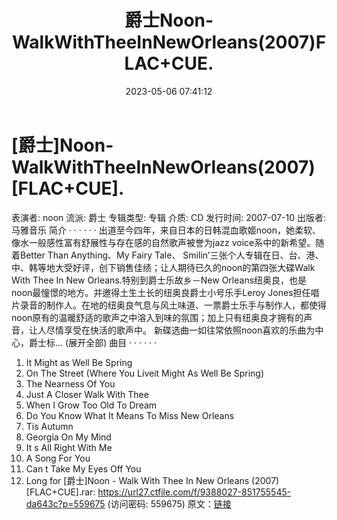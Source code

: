 ﻿---
title: 爵士Noon-WalkWithTheeInNewOrleans(2007)FLAC+CUE.
date: 2023-05-06 07:41:12
categories: 外语音乐
tags: 外语音乐
---
# [爵士]Noon-WalkWithTheeInNewOrleans(2007)[FLAC+CUE].

表演者: noon
流派: 爵士
专辑类型: 专辑
介质: CD
发行时间: 2007-07-10
出版者: 马雅音乐
简介 · · · · · ·
出道至今四年，来自日本的日韩混血歌姬noon，她柔软、像水一般感性富有舒展性与存在感的自然歌声被誉为jazz
voice系中的新希望。随着Better Than Anything、My Fairy Tale、
Smilin’三张个人专辑在日、台、港、中、韩等地大受好评，创下销售佳绩；让人期待已久的noon的第四张大碟Walk With
Thee In New Orleans.特别到爵士乐故乡－New
Orleans纽奥良，也是noon最憧憬的地方。并邀得土生土长的纽奥良爵士小号乐手Leroy
Jones担任唱片录音的制作人。在地的纽奥良气息与风土味道、一票爵士乐手与制作人，都使得noon原有的温暖舒适的歌声之中溶入到味的氛围；加上只有纽奥良才拥有的声音，让人尽情享受在快活的歌声中。
新碟选曲一如往常依照noon喜欢的乐曲为中心，爵士标... (展开全部)
曲目 · · · · · ·
01. It Might as Well Be Spring
02. On The Street (Where You Liveit Might As Well Be Spring)
03. The Nearness Of You
04. Just A Closer Walk With Thee
05. When I Grow Too Old To Dream
06. Do You Know What It Means To Miss New Orleans
07. Tis Autumn
08. Georgia On My Mind
09. It s All Right With Me
10. A Song For You
11. Can t Take My Eyes Off You
12. Long for
[爵士]Noon - Walk With Thee In New Orleans (2007)[FLAC+CUE].rar:
https://url27.ctfile.com/f/9388027-851755545-da643c?p=559675
(访问密码: 559675)
原文：[链接](https://blog.sina.com.cn/s/blog_1647c7e76010311r8.html)